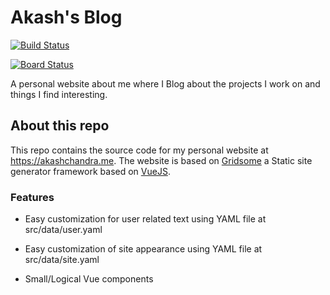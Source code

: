 # Akash's Blog

[![Build Status](https://dev.azure.com/akashchandra/akashchandra/_apis/build/status/akashgurava.akashchandra?branchName=dev)](https://dev.azure.com/akashchandra/akashchandra/_build/latest?definitionId=17&branchName=master)

[![Board Status](https://dev.azure.com/akashchandra/6ba3a95f-feb5-4ac9-bca4-649eb1dc9fc4/d5666d75-f284-4534-a5e4-3463f6efc526/_apis/work/boardbadge/db900e75-4702-4cfd-a6a7-1701438a6202?columnOptions=1)](https://dev.azure.com/akashchandra/6ba3a95f-feb5-4ac9-bca4-649eb1dc9fc4/_boards/board/t/d5666d75-f284-4534-a5e4-3463f6efc526/Microsoft.RequirementCategory)

A personal website about me where I Blog about the projects I work on and things I find interesting.

## About this repo

This repo contains the source code for my personal website at <https://akashchandra.me>. The website is based on [Gridsome](https://gridsome.org/) a Static site generator framework based on [VueJS](https://vuejs.org/).

### Features

- Easy customization for user related text using YAML file at src/data/user.yaml

- Easy customization of site appearance using YAML file at src/data/site.yaml

- Small/Logical Vue components

